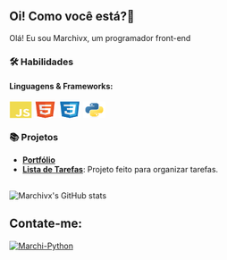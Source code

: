 ## Oi! Como você está?👋

Olá! Eu sou Marchivx, um programador front-end

### 🛠️ Habilidades

#### Linguagens & Frameworks:

<img align="center" alt="Marchi-Js" height="30" width="40" src="https://raw.githubusercontent.com/devicons/devicon/master/icons/javascript/javascript-plain.svg">
<img align="center" alt="Marchi-HTML" height="30" width="40" src="https://raw.githubusercontent.com/devicons/devicon/master/icons/html5/html5-original.svg">
<img align="center" alt="Marchi-CSS" height="30" width="40" src="https://raw.githubusercontent.com/devicons/devicon/master/icons/css3/css3-original.svg">
<img align="center" alt="Marchi-Python" height="30" width="40" src="https://raw.githubusercontent.com/devicons/devicon/master/icons/python/python-original.svg">

### 📚 Projetos

- **[Portfólio](https://marchivx.netlify.app)**
- **[Lista de Tarefas](https://marchivx.discloud.app)**: Projeto feito para organizar tarefas.

##

![Marchivx's GitHub stats](https://github-readme-stats.vercel.app/api?username=marchivx&show_icons=true&theme=radical)

## Contate-me:

[<img align="center" alt="Marchi-Python" height="22.5"  src="https://img.shields.io/badge/Gmail-D14836?style=for-the-badge&logo=gmail&logoColor=white">](mailto:igormarchivx@gmail.com)
<!-- [<img align="center" alt="Marchi-Python" height="22.5"  src="https://img.shields.io/badge/WhatsApp-25D366?style=for-the-badge&logo=whatsapp&logoColor=white">](https://api.whatsapp.com/send/?phone=11973111227&text&type=phone_number&app_absent=0) -->

